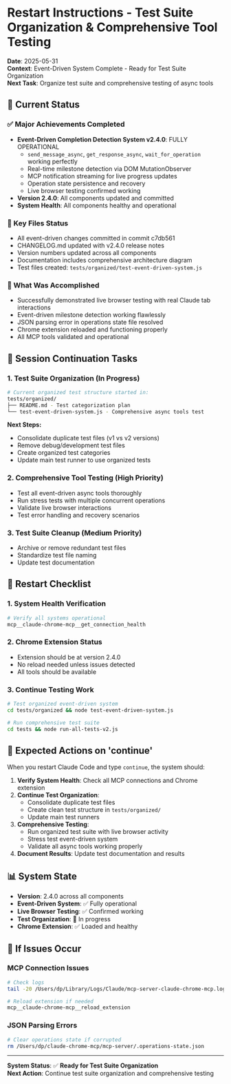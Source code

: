 # Restart Instructions - Test Suite Organization & Comprehensive Tool Testing

**Date**: 2025-05-31  
**Context**: Event-Driven System Complete - Ready for Test Suite Organization  
**Next Task**: Organize test suite and comprehensive testing of async tools

## 🎯 Current Status

### ✅ Major Achievements Completed
- **Event-Driven Completion Detection System v2.4.0**: FULLY OPERATIONAL
  - `send_message_async`, `get_response_async`, `wait_for_operation` working perfectly
  - Real-time milestone detection via DOM MutationObserver
  - MCP notification streaming for live progress updates
  - Operation state persistence and recovery
  - Live browser testing confirmed working
- **Version 2.4.0**: All components updated and committed
- **System Health**: All components healthy and operational

### 📁 Key Files Status
- All event-driven changes committed in commit c7db561
- CHANGELOG.md updated with v2.4.0 release notes
- Version numbers updated across all components
- Documentation includes comprehensive architecture diagram
- Test files created: `tests/organized/test-event-driven-system.js`

### 🎪 What Was Accomplished
- Successfully demonstrated live browser testing with real Claude tab interactions
- Event-driven milestone detection working flawlessly
- JSON parsing error in operations state file resolved
- Chrome extension reloaded and functioning properly
- All MCP tools validated and operational

## 🔄 Session Continuation Tasks

### 1. **Test Suite Organization** (In Progress)
```bash
# Current organized test structure started in:
tests/organized/
├── README.md - Test categorization plan
└── test-event-driven-system.js - Comprehensive async tools test
```

**Next Steps:**
- Consolidate duplicate test files (v1 vs v2 versions)
- Remove debug/development test files  
- Create organized test categories
- Update main test runner to use organized tests

### 2. **Comprehensive Tool Testing** (High Priority)
- Test all event-driven async tools thoroughly
- Run stress tests with multiple concurrent operations
- Validate live browser interactions
- Test error handling and recovery scenarios

### 3. **Test Suite Cleanup** (Medium Priority)
- Archive or remove redundant test files
- Standardize test file naming
- Update test documentation

## 🚀 Restart Checklist

### 1. **System Health Verification**
```bash
# Verify all systems operational
mcp__claude-chrome-mcp__get_connection_health
```

### 2. **Chrome Extension Status**
- Extension should be at version 2.4.0
- No reload needed unless issues detected
- All tools should be available

### 3. **Continue Testing Work**
```bash
# Test organized event-driven system
cd tests/organized && node test-event-driven-system.js

# Run comprehensive test suite  
cd tests && node run-all-tests-v2.js
```

## 🎯 Expected Actions on 'continue'

When you restart Claude Code and type `continue`, the system should:

1. **Verify System Health**: Check all MCP connections and Chrome extension
2. **Continue Test Organization**: 
   - Consolidate duplicate test files
   - Create clean test structure in `tests/organized/`
   - Update main test runners
3. **Comprehensive Testing**:
   - Run organized test suite with live browser activity
   - Stress test event-driven system
   - Validate all async tools working properly
4. **Document Results**: Update test documentation and results

## 📊 System State

- **Version**: 2.4.0 across all components
- **Event-Driven System**: ✅ Fully operational
- **Live Browser Testing**: ✅ Confirmed working
- **Test Organization**: 🔄 In progress
- **Chrome Extension**: ✅ Loaded and healthy

## 🔧 If Issues Occur

### **MCP Connection Issues**
```bash
# Check logs
tail -20 /Users/dp/Library/Logs/Claude/mcp-server-claude-chrome-mcp.log

# Reload extension if needed
mcp__claude-chrome-mcp__reload_extension
```

### **JSON Parsing Errors**
```bash
# Clear operations state if corrupted
rm /Users/dp/claude-chrome-mcp/mcp-server/.operations-state.json
```

---

**System Status**: ✅ **Ready for Test Suite Organization**  
**Next Action**: Continue test suite organization and comprehensive testing